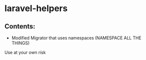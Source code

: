 # laravel-helpers

## Contents:

- Modified Migrator that uses namespaces (NAMESPACE ALL THE THINGS)

Use at your own risk
